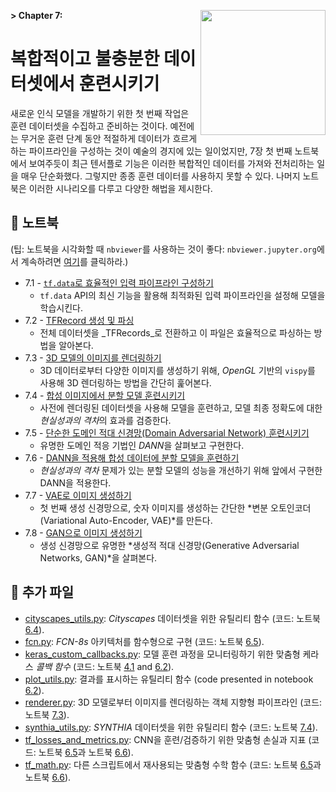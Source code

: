 **> Chapter 7:**
<a href="https://www.packtpub.com" title="Get the book!">
    <img src="../banner_images/book_cover.png" width=200 align="right">
</a>
# 복합적이고 불충분한 데이터셋에서 훈련시키기

새로운 인식 모델을 개발하기 위한 첫 번째 작업은 훈련 데이터셋을 수집하고 준비하는 것이다. 예전에는 무거운 훈련 단계 동안 적절하게 데이터가 흐르게 하는 파이프라인을 구성하는 것이 예술의 경지에 있는 일이었지만, 7장 첫 번째 노트북에서 보여주듯이 최근 텐서플로 기능은 이러한 복합적인 데이터를 가져와 전처리하는 일을 매우 단순화했다. 그렇지만 종종 훈련 데이터를 사용하지 못할 수 있다. 나머지 노트북은 이러한 시나리오를 다루고 다양한 해법을 제시한다. 

## :notebook: 노트북

(팁: 노트북을 시각화할 때 `nbviewer`를 사용하는 것이 좋다: `nbviewer.jupyter.org`에서 계속하려면 [여기](https://nbviewer.jupyter.org/github/PacktPublishing/Hands-On-Computer-Vision-with-Tensorflow/blob/master/ch7)를 클릭하라.)

- 7.1 - [`tf.data`로 효율적인 입력 파이프라인 구성하기](./ch7_nb1_set_up_efficient_input_pipelines_with_tf_data.ipynb)
    - `tf.data` API의 최신 기능을 활용해 최적화된 입력 파이프라인을 설정해 모델을 학습시킨다. 
- 7.2 - [TFRecord 생성 및 파싱](./ch7_nb2_generate_and_parse_tfrecords.ipynb)
    - 전체 데이터셋을 _TFRecords_로 전환하고 이 파일은 효율적으로 파싱하는 방법을 알아본다.  
- 7.3 - [3D 모델의 이미지를 렌더링하기](./ch7_nb3_render_images_from_3d_models.ipynb)
    - 3D 데이터로부터 다양한 이미지를 생성하기 위해, _OpenGL_ 기반의 `vispy`를 사용해 3D 렌더링하는 방법을 간단히 훑어본다. 
- 7.4 - [합성 이미지에서 분할 모델 훈련시키기](./ch7_nb4_train_segmentation_model_on_synthetic_images.ipynb)
    - 사전에 렌더링된 데이터셋을 사용해 모델을 훈련하고, 모델 최종 정확도에 대한 *현실성과의 격차*의 효과를 검증한다. 
- 7.5 - [단순한 도메인 적대 신경망(Domain Adversarial Network) 훈련시키기](./ch7_nb5_train_a_simple_domain_adversarial_network_(dann).ipynb)
    - 유명한 도메인 적응 기법인 *DANN*을 살펴보고 구현한다.  
- 7.6 - [DANN을 적용해 합성 데이터에 분할 모델을 훈련하기](./ch7_nb6_apply_dann_to_train_segmentation_model_on_synthetic_data.ipynb)
    - *현실성과의 격차* 문제가 있는 분할 모델의 성능을 개선하기 위해 앞에서 구현한 DANN을 적용한다.  
- 7.7 - [VAE로 이미지 생성하기](./ch7_nb7_generate_images_with_vae_models.ipynb)
    - 첫 번째 생성 신경망으로, 숫자 이미지를 생성하는 간단한 *변분 오토인코더(Variational Auto-Encoder, VAE)*를 만든다.  
- 7.8 - [GAN으로 이미지 생성하기](./ch7_nb8_generate_images_with_gan_models.ipynb)
    - 생성 신경망으로 유명한 *생성적 적대 신경망(Generative Adversarial Networks, GAN)*을 살펴본다.  
	
## :page_facing_up: 추가 파일

- [cityscapes_utils.py](cityscapes_utils.py): _Cityscapes_ 데이터셋을 위한 유틸리티 함수 (코드: 노트북 [6.4](../Chapter06/ch6_nb4_preparing_data_for_smart_car_apps.ipynb)).
- [fcn.py](fcn.py): _FCN-8s_ 아키텍처를 함수형으로 구현 (코드: 노트북 [6.5](../Chapter06/ch6_nb5_build_and_train_a_fcn8s_semantic_segmentation_model_for_smart_cars.ipynb)).
- [keras_custom_callbacks.py](keras_custom_callbacks.py): 모델 훈련 과정을 모니터링하기 위한 맞춤형 케라스 _콜백 함수_ (코드: 노트북 [4.1](../Chapter04/ch4_nb1_implement_resnet_from_scratch.ipynb) and [6.2](./ch6_nb2_denoise_with_autoencoders.ipynb)).
- [plot_utils.py](plot_utils.py): 결과를 표시하는 유틸리티 함수 (code presented in notebook [6.2](../Chapter06/ch6_nb2_denoise_with_autoencoders.ipynb)).
- [renderer.py](renderer.py): 3D 모델로부터 이미지를 렌더링하는 객체 지향형 파이프라인 (코드: 노트북 [7.3](./ch7_nb3_render_images_from_3d_models.ipynb)).
- [synthia_utils.py](synthia_utils.py): _SYNTHIA_ 데이터셋을 위한 유틸리티 함수 (코드: 노트북 [7.4](./ch7_nb4_train_segmentation_model_on_synthetic_images.ipynb)).
- [tf_losses_and_metrics.py](tf_losses_and_metrics.py): CNN을 훈련/검증하기 위한 맞춤형 손실과 지표 (코드: 노트북 [6.5](../Chapter06/ch6_nb5_build_and_train_a_fcn8s_semantic_segmentation_model_for_smart_cars.ipynb)과 노트북 [6.6](../Chapter06/ch6_nb6_build_and_train_a_unet_for_urban_object_and_instance_segmentation.ipynb)).
- [tf_math.py](tf_math.py): 다른 스크립트에서 재사용되는 맞춤형 수학 함수 (코드: 노트북 [6.5](../Chapter06/ch6_nb5_build_and_train_a_fcn8s_semantic_segmentation_model_for_smart_cars.ipynb)과 노트북 [6.6](../Chapter06/ch6_nb6_build_and_train_a_unet_for_urban_object_and_instance_segmentation.ipynb)).
